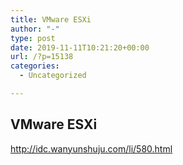 ```yaml
---
title: VMware ESXi
author: "-"
type: post
date: 2019-11-11T10:21:20+00:00
url: /?p=15138
categories:
  - Uncategorized

---
```

## VMware ESXi
http://idc.wanyunshuju.com/li/580.html
